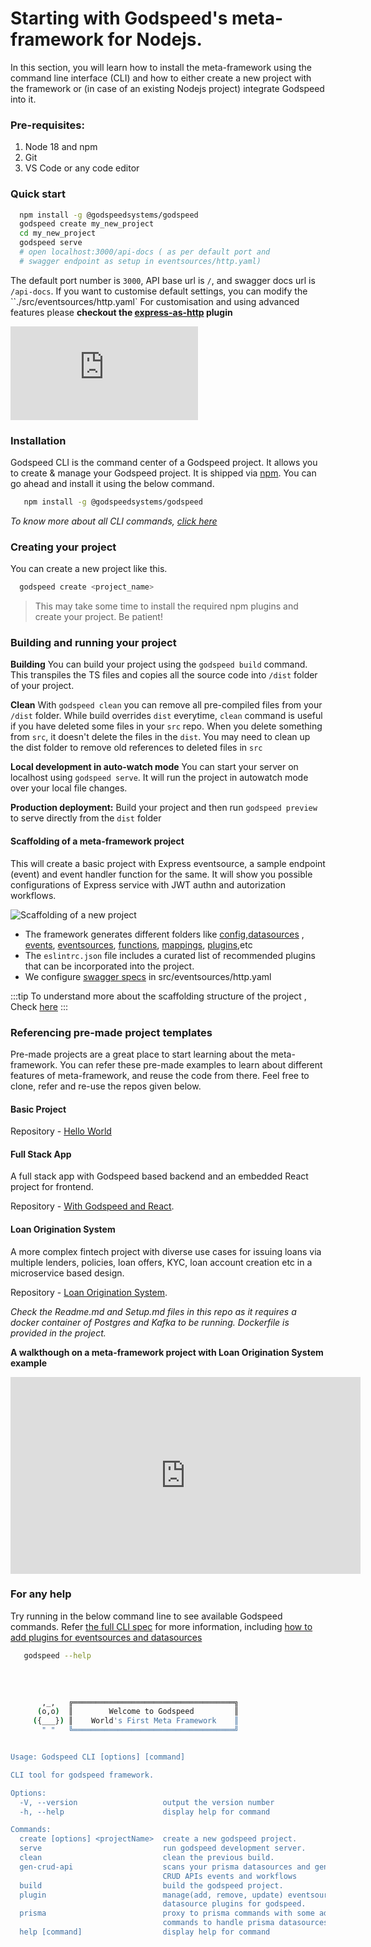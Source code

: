 # Starting with Godspeed's meta-framework for Nodejs.

In this section, you will learn how to install the meta-framework using the command line interface (CLI) and how to either create a new project with the framework or (in case of an existing Nodejs project) integrate Godspeed into it.


### Pre-requisites:

1. Node 18 and npm
2. Git
3. VS Code or any code editor

### Quick start

```bash
  npm install -g @godspeedsystems/godspeed
  godspeed create my_new_project
  cd my_new_project
  godspeed serve
  # open localhost:3000/api-docs ( as per default port and 
  # swagger endpoint as setup in eventsources/http.yaml)
```


The default port number is `3000`, API base url is `/`, and swagger docs url is `/api-docs`. If you want to customise default settings, you can modify the ``./src/eventsources/http.yaml` For customisation and using advanced features please **checkout the [express-as-http](../event-sources/event-source-plugins/Express%20Http%20Eventsource) plugin**


<div style={{ position: 'relative', paddingBottom: '56.25%', height: 0, overflow: 'hidden' }}>
    <iframe style={{ position: 'absolute', top: 10, left: 10, width: '80%', height: '80%' }} src="https://www.youtube.com/embed/f1jlvaM7Sbo" frameborder="0" allow="fullscreen;" allowfullscreen ></iframe>
</div>

### Installation

Godspeed CLI is the command center of a Godspeed project. It allows you to create & manage your Godspeed project. It is shipped via [npm](https://www.npmjs.com/package/@godspeedsystems/godspeed). You can go ahead and install it using the below command.


```bash
   npm install -g @godspeedsystems/godspeed
```

_To know more about all CLI commands, [click here](../CLI#supported-commands--arguments)_



### Creating your project
You can create a new project like this.
```bash
  godspeed create <project_name>
```
> This may take some time to install the required npm plugins and create your project. Be patient!

### Building and running your project

**Building** You can build your project using the `godspeed build` command. This transpiles the TS files and copies all the source code into `/dist` folder of your project.

**Clean**  With `godspeed clean` you can remove all pre-compiled files from your `/dist` folder. While build overrides `dist` everytime, `clean` command is useful if you have deleted some files in your `src` repo. When you delete something from `src`, it doesn't delete the files in the `dist`. You may need to clean up the dist folder to remove old references to deleted files in `src`

**Local development in auto-watch mode** You can start your server on localhost using `godspeed serve`. It will run the project in autowatch mode over your local file changes.

**Production deployment:** Build your project and then run `godspeed preview` to serve directly from the `dist` folder 

#### Scaffolding of a meta-framework project
This will create a basic project with Express eventsource, a sample endpoint (event) and event handler function for the same. It will show you possible configurations of Express service with JWT authn and autorization workflows.

![Scaffolding of a new project](../../../static/img/scaffolding_new_proj.png)


- The framework generates different folders like [config](/docs/microservices-framework/config-and-mappings/config.md),[datasources](/docs/microservices-framework/datasources/overview.md) , [events](/docs/microservices-framework/event-sources/event-schema.md), [eventsources](/docs/microservices-framework/event-sources/overview.md), [functions](/docs/microservices-framework/workflows/overview.md), [mappings](/docs/microservices-framework/config-and-mappings/mappings.md), [plugins](/docs/microservices-framework/inline-scripting/script-plugins.md),etc
- The `eslintrc.json` file includes a curated list of recommended plugins that can be incorporated into the project.
- We configure [swagger specs](/docs/microservices-framework/event-sources/event-types/http-events.md#swagger-specs) in src/eventsources/http.yaml

:::tip
To understand more about the scaffolding structure of the project , Check [here](/docs/microservices-framework/getting-started/guide.md#the-project-scaffolding) 
:::

### Referencing pre-made project templates
Pre-made projects are a great place to start learning about the meta-framework. You can refer these pre-made examples to learn about different features of meta-framework, and reuse the code from there. Feel free to clone, refer and re-use the repos given below.

#### Basic Project

Repository - [Hello World](https://github.com/godspeedsystems/gs-node-templates/tree/master/hello_world)

#### Full Stack App
A full stack app with Godspeed based backend and an embedded React project for frontend.

Repository - [With Godspeed and React](https://github.com/godspeedsystems/gs-node-templates/tree/master/FullStack_App_With_React).

#### Loan Origination System

A more complex fintech project with diverse use cases for issuing loans via multiple lenders, policies, loan offers, KYC, loan account creation etc in a microservice based design.

Repository - [Loan Origination System](https://github.com/godspeedsystems/gs-node-templates/tree/master/LOS). 

_Check the Readme.md and Setup.md files in this repo as it requires a docker container of Postgres and Kafka to be running. Dockerfile is provided in the project._

**A walkthough on a meta-framework project with Loan Origination System example**
<div style={{ margin: '20px auto', textAlign: 'center' }}>
  <iframe width="560" height="315" src="https://www.youtube.com/embed/BTPHPoI3dh0" frameBorder="0" allowFullScreen></iframe>
</div>



### For any help
Try running in the below command line to see available Godspeed commands. Refer [the full CLI spec](/docs/microservices-framework/CLI.md) for more information, including [how to add plugins for eventsources and datasources](../CLI#plugin)  


```bash
   godspeed --help
```
   
```bash
    
       ,_,   ╔════════════════════════════════════╗
      (o,o)  ║        Welcome to Godspeed         ║
     ({___}) ║    World's First Meta Framework    ║
       " "   ╚════════════════════════════════════╝


Usage: Godspeed CLI [options] [command]

CLI tool for godspeed framework.

Options:
  -V, --version                   output the version number
  -h, --help                      display help for command

Commands:
  create [options] <projectName>  create a new godspeed project.
  serve                           run godspeed development server.
  clean                           clean the previous build.
  gen-crud-api                    scans your prisma datasources and generate
                                  CRUD APIs events and workflows
  build                           build the godspeed project.
  plugin                          manage(add, remove, update) eventsource and
                                  datasource plugins for godspeed.
  prisma                          proxy to prisma commands with some add-on
                                  commands to handle prisma datasources.
  help [command]                  display help for command

    
```
